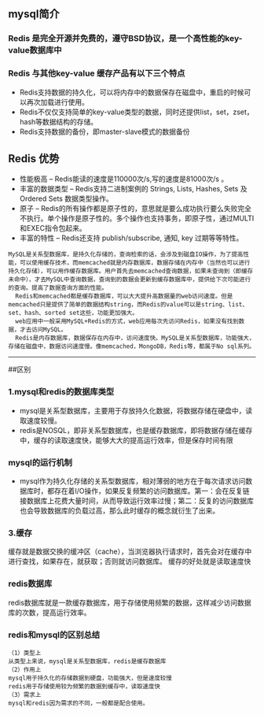 ## mysql简介
### Redis 是完全开源并免费的，遵守BSD协议，是一个高性能的key-value数据库中
### Redis 与其他key-value 缓存产品有以下三个特点
- Redis支持数据的持久化，可以将内存中的数据保存在磁盘中，重启的时候可以再次加载进行使用。
- Redis不仅仅支持简单的key-value类型的数据，同时还提供list，set，zset，hash等数据结构的存储。
- Redis支持数据的备份，即master-slave模式的数据备份

## Redis 优势 
- 性能极高 – Redis能读的速度是110000次/s,写的速度是81000次/s 。
- 丰富的数据类型 – Redis支持二进制案例的 Strings, Lists, Hashes, Sets 及 Ordered Sets 数据类型操作。
- 原子 – Redis的所有操作都是原子性的，意思就是要么成功执行要么失败完全不执行。单个操作是原子性的。多个操作也支持事务，即原子性，通过MULTI和EXEC指令包起来。
- 丰富的特性 – Redis还支持 publish/subscribe, 通知, key 过期等等特性。
```
MySQL是关系型数据库，是持久化存储的，查询检索的话，会涉及到磁盘IO操作，为了提高性能，可以使用缓存技术，而memcached就是内存数据库，数据存储在内存中（当然也可以进行持久化存储），可以用作缓存数据库。用户首先去memcached查询数据，如果未查询到（即缓存未命中），才去MySQL中查询数据，查询到的数据会更新到缓存数据库中，提供给下次可能进行的查询。提高了数据查询方面的性能。
  Redis和memcached都是缓存数据库，可以大大提升高数据量的web访问速度。但是memcached只是提供了简单的数据结构string，而Redis的value可以是string、list、set、hash、sorted set这些，功能更加强大。
  web应用中一般采用MySQL+Redis的方式，web应用每次先访问Redis，如果没有找到数据，才去访问MySQL。
  Redis是内存数据库，数据保存在内存中，访问速度快。MySQL是关系型数据库，功能强大，存储在磁盘中，数据访问速度慢。像memcached，MongoDB，Redis等，都属于No sql系列。
```

----
##区别
### 1.mysql和redis的数据库类型
- mysql是关系型数据库，主要用于存放持久化数据，将数据存储在硬盘中，读取速度较慢。
- redis是NOSQL，即非关系型数据库，也是缓存数据库，即将数据存储在缓存中，缓存的读取速度快，能够大大的提高运行效率，但是保存时间有限

### mysql的运行机制
- mysql作为持久化存储的关系型数据库，相对薄弱的地方在于每次请求访问数据库时，都存在着I/O操作，如果反复频繁的访问数据库。第一：会在反复链接数据库上花费大量时间，从而导致运行效率过慢；第二：反复的访问数据库也会导致数据库的负载过高，那么此时缓存的概念就衍生了出来。

### 3.缓存
缓存就是数据交换的缓冲区（cache），当浏览器执行请求时，首先会对在缓存中进行查找，如果存在，就获取；否则就访问数据库。
缓存的好处就是读取速度快

### redis数据库
redis数据库就是一款缓存数据库，用于存储使用频繁的数据，这样减少访问数据库的次数，提高运行效率。

### redis和mysql的区别总结
```
（1）类型上
从类型上来说，mysql是关系型数据库，redis是缓存数据库
（2）作用上
mysql用于持久化的存储数据到硬盘，功能强大，但是速度较慢
redis用于存储使用较为频繁的数据到缓存中，读取速度快
（3）需求上
mysql和redis因为需求的不同，一般都是配合使用。
```
